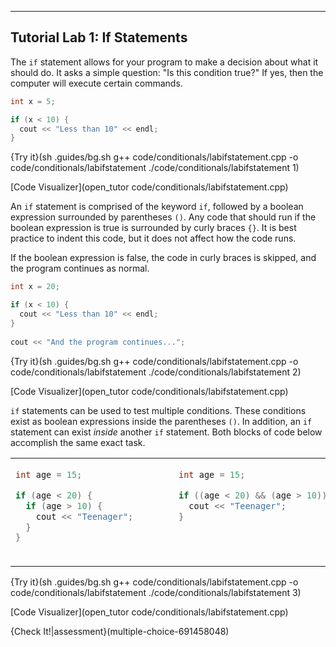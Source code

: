 ---

## Tutorial Lab 1: If Statements

The `if` statement allows for your program to make a decision about what it should do. It asks a simple question: "Is this condition true?" If yes, then the computer will execute certain commands.

```c++
int x = 5;

if (x < 10) {
  cout << "Less than 10" << endl;
}
```

{Try it}(sh .guides/bg.sh g++ code/conditionals/labifstatement.cpp -o code/conditionals/labifstatement ./code/conditionals/labifstatement 1)

[Code Visualizer](open_tutor code/conditionals/labifstatement.cpp)

An `if` statement is comprised of the keyword `if`, followed by a boolean expression surrounded by parentheses `()`. Any code that should run if the boolean expression is true is surrounded by curly braces `{}`. It is best practice to indent this code, but it does not affect how the code runs.

If the boolean expression is false, the code in curly braces is skipped, and the program continues as normal.

```c++
int x = 20;

if (x < 10) {
  cout << "Less than 10" << endl;
}
    
cout << "And the program continues...";
```

{Try it}(sh .guides/bg.sh g++ code/conditionals/labifstatement.cpp -o code/conditionals/labifstatement ./code/conditionals/labifstatement 2)

[Code Visualizer](open_tutor code/conditionals/labifstatement.cpp)

`if` statements can be used to test multiple conditions. These conditions exist as boolean expressions inside the parentheses `()`. In addition, an `if` statement can exist *inside* another `if` statement. Both blocks of code below accomplish the same exact task.

<table>
<tr>
<td>
<div style="width:245px; height:150px">

```c++
int age = 15;

if (age < 20) {
  if (age > 10) {
    cout << "Teenager";
  }
}
```

</div>
</td>
<td>
<div style="width:310px; height:150px">
          
```c++
int age = 15;

if ((age < 20) && (age > 10)) {
  cout << "Teenager";
}
```

</div>
</td>
</tr>
</table>

{Try it}(sh .guides/bg.sh g++ code/conditionals/labifstatement.cpp -o code/conditionals/labifstatement ./code/conditionals/labifstatement 3)

[Code Visualizer](open_tutor code/conditionals/labifstatement.cpp)

{Check It!|assessment}(multiple-choice-691458048)
